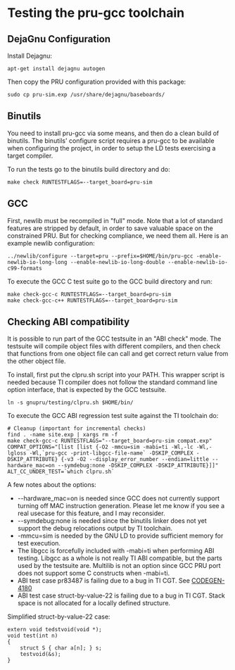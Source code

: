 # Testing the pru-gcc toolchain

##  DejaGnu Configuration
Install Dejagnu:

	apt-get install dejagnu autogen

Then copy the PRU configuration provided with this package:

	sudo cp pru-sim.exp /usr/share/dejagnu/baseboards/


## Binutils
You need to install pru-gcc via some means, and then do a clean build of binutils. The binutils' configure script requires a pru-gcc to be available when configuring the project, in order to setup the LD tests exercising a target compiler.

To run the tests go to the binutils build directory and do:

	make check RUNTESTFLAGS=--target_board=pru-sim

## GCC
First, newlib must be recompiled in "full" mode. Note that a lot of standard features are stripped by default, in order to save valuable space on the constrained PRU. But for checking compliance, we need them all. Here is an example newlib configuration:

	../newlib/configure --target=pru --prefix=$HOME/bin/pru-gcc -enable-newlib-io-long-long --enable-newlib-io-long-double --enable-newlib-io-c99-formats

To execute the GCC C test suite go to the GCC build directory and run:

	make check-gcc-c RUNTESTFLAGS=--target_board=pru-sim
	make check-gcc-c++ RUNTESTFLAGS=--target_board=pru-sim

## Checking ABI compatibility
It is possible to run part of the GCC testsuite in an "ABI check" mode. The testsuite will compile object files with different compilers, and then check that functions from one object file can call and get correct return value from the other object file.

To install, first put the clpru.sh script into your PATH. This wrapper script is needed because TI compiler does not follow the standard command line option interface, that is expected by the GCC testsuite.

	ln -s gnupru/testing/clpru.sh $HOME/bin/

To execute the GCC ABI regression test suite against the TI toolchain do:

	# Cleanup (important for incremental checks)
	find . -name site.exp | xargs rm -f
	make check-gcc-c RUNTESTFLAGS="--target_board=pru-sim compat.exp" COMPAT_OPTIONS="[list [list {-O2 -mmcu=sim -mabi=ti -Wl,-lc -Wl,-lgloss -Wl,`pru-gcc -print-libgcc-file-name` -DSKIP_COMPLEX -DSKIP_ATTRIBUTE} {-v3 -O2 --display_error_number --endian=little --hardware_mac=on --symdebug:none -DSKIP_COMPLEX -DSKIP_ATTRIBUTE}]]" ALT_CC_UNDER_TEST=`which clpru.sh`

A few notes about the options:
* --hardware_mac=on is needed since GCC does not currently support turning off MAC instruction generation. Please let me know if you see a real usecase for this feature, and I may reconsider.
* --symdebug:none is needed since the binutils linker does not yet support the debug relocations output by TI toolchain.
* -mmcu=sim is needed by the GNU LD to provide sufficient memory for test execution.
* The libgcc is forcefully included with -mabi=ti when performing ABI testing. Libgcc as a whole is not really TI ABI compatible, but the parts used by the testsuite are. Multilib is not an option since GCC PRU port does not support some C constructs when -mabi=ti.
* ABI test case pr83487 is failing due to a bug in TI CGT. See [CODEGEN-4180](https://e2e.ti.com/support/development_tools/compiler/f/343/t/652777)
* ABI test case struct-by-value-22 is failing due to a bug in TI CGT. Stack space is not allocated for a locally defined structure.

Simplified struct-by-value-22 case:

	extern void tedstvoid(void *);
	void test(int n)
	{
	    struct S { char a[n]; } s;
	    testvoid(&s);
	}

